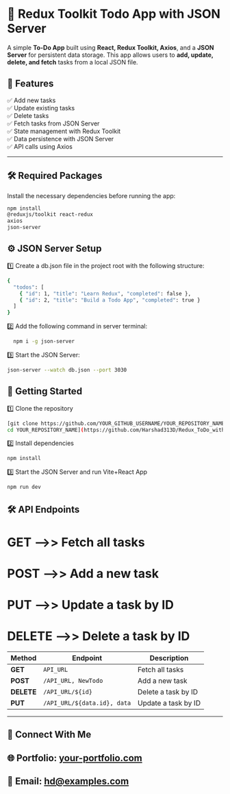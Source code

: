 # 📝 Redux Toolkit Todo App with JSON Server  

A simple **To-Do App** built using **React, Redux Toolkit, Axios**, and a **JSON Server** for persistent data storage. This app allows users to **add, update, delete, and fetch** tasks from a local JSON file.  

## 🚀 Features  
✅ Add new tasks  
✅ Update existing tasks  
✅ Delete tasks  
✅ Fetch tasks from JSON Server  
✅ State management with Redux Toolkit  
✅ Data persistence with JSON Server  
✅ API calls using Axios  

---

## 🛠️ Required Packages  

Install the necessary dependencies before running the app:  

```sh
npm install
@reduxjs/toolkit react-redux
axios
json-server
```


## ⚙️ JSON Server Setup

1️⃣ Create a db.json file in the project root with the following structure:

```sh
{
  "todos": [
    { "id": 1, "title": "Learn Redux", "completed": false },
    { "id": 2, "title": "Build a Todo App", "completed": true }
  ]
}
```
2️⃣ Add the following command in server terminal:
```sh
  npm i -g json-server
```
3️⃣ Start the JSON Server:
```sh
json-server --watch db.json --port 3030
```


## 🚀 Getting Started
1️⃣ Clone the repository

```sh
[git clone https://github.com/YOUR_GITHUB_USERNAME/YOUR_REPOSITORY_NAME.git
cd YOUR_REPOSITORY_NAME](https://github.com/Harshad313D/Redux_ToDo_with_Axios_CRUD.git)
```
2️⃣ Install dependencies

```sh
npm install
```
3️⃣ Start the JSON Server and run Vite+React App

```sh
npm run dev
```

## 🛠 API Endpoints

# GET	-->>	Fetch all tasks
# POST -->>	Add a new task
# PUT	-->>	Update a task by ID
# DELETE	-->>	Delete a task by ID
| Method  | Endpoint  | Description |
|---------|----------|-------------|
| **GET** | `API_URL` | Fetch all tasks |
| **POST** | `/API_URL, NewTodo` | Add a new task |
| **DELETE** | `/API_URL/${id}` | Delete a task by ID |
| **PUT** | `/API_URL/${data.id}, data` | Update a task by ID |

*********************************************************************************************************************************************************************************************************************
## 🔗 Connect With Me
## 🌐 Portfolio: [your-portfolio.com](https://hd-portfolio-kappa.vercel.app/)
## 📧 Email: hd@examples.com




